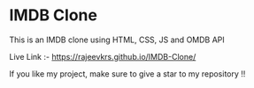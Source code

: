 # IMDB Clone
 This is an IMDB clone using HTML, CSS, JS and OMDB API

Live Link :- https://rajeevkrs.github.io/IMDB-Clone/


If you like my project, make sure to give a star to my repository !!
